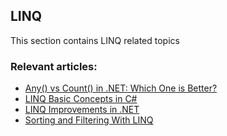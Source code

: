 ## LINQ

This section contains LINQ related topics
### Relevant articles:

- [Any() vs Count() in .NET: Which One is Better?](https://code-maze.com/any-vs-count-dotnet/)
- [LINQ Basic Concepts in C#](https://code-maze.com/linq-csharp-basic-concepts/)
- [LINQ Improvements in .NET](https://code-maze.com/dotnet-linq-improvements/)
- [Sorting and Filtering With LINQ](https://code-maze.com/linq-sorting-and-filtering/)
